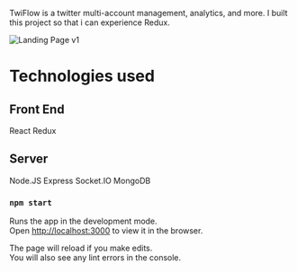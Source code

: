 TwiFlow is a twitter multi-account management, analytics, and more.
I built this project so that i can experience Redux.

![Landing Page v1](https://i.ibb.co/VWZDkNp/dashboard.png)

# Technologies used

## Front End
React
Redux

## Server
Node.JS
Express
Socket.IO
MongoDB

### `npm start`

Runs the app in the development mode.<br />
Open [http://localhost:3000](http://localhost:3000) to view it in the browser.

The page will reload if you make edits.<br />
You will also see any lint errors in the console.
